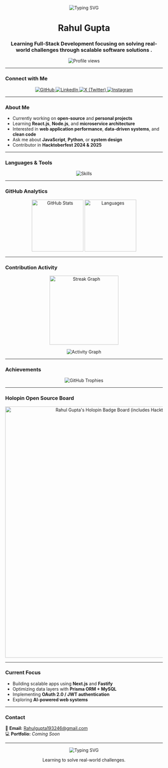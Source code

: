 <!-- Professional Animated Header -->
<p align="center">
  <img src="https://readme-typing-svg.demolab.com/?font=Fira+Code&weight=500&pause=1000&color=2F81F7&center=true&vCenter=true&width=600&lines=Hey,+I'm+Rahul+Gupta;Full-Stack+Developer+|+Open-Source+Contributor;Building+Ideas+That+Matter" alt="Typing SVG" />
</p>

<h1 align="center">Rahul Gupta</h1>
<h3 align="center">Learning Full-Stack Development focusing on solving real-world challenges through scalable software solutions .</h3>

<p align="center">
  <img src="https://komarev.com/ghpvc/?username=Rahulgupta7777&label=Profile+Views&color=2F81F7&style=flat" alt="Profile views" />
</p>

---

### Connect with Me
<p align="center">
  <a href="https://github.com/Rahulgupta7777" target="_blank">
    <img src="https://img.shields.io/badge/GitHub-181717?style=for-the-badge&logo=github&logoColor=white" alt="GitHub"/>
  </a>
  <a href="https://linkedin.com/in/rahul-gupta-992259326" target="_blank">
    <img src="https://img.shields.io/badge/LinkedIn-0A66C2?style=for-the-badge&logo=linkedin&logoColor=white" alt="LinkedIn"/>
  </a>
  <a href="https://twitter.com/RahulGupta68978" target="_blank">
    <img src="https://img.shields.io/badge/X-000000?style=for-the-badge&logo=x&logoColor=white" alt="X (Twitter)"/>
  </a>
  <a href="https://www.instagram.com/solo_monarch.1w/" target="_blank">
    <img src="https://img.shields.io/badge/Instagram-E4405F?style=for-the-badge&logo=instagram&logoColor=white" alt="Instagram"/>
  </a>
</p>

---

### About Me
- Currently working on **open-source** and **personal projects**
- Learning **React.js**, **Node.js**, and **microservice architecture**
- Interested in **web application performance**, **data-driven systems**, and **clean code**
- Ask me about **JavaScript**, **Python**, or **system design**
- Contributor in **Hacktoberfest 2024 & 2025**

---

### Languages & Tools
<p align="center">
  <img src="https://skillicons.dev/icons?i=html,css,js,react,nodejs,python,figma,git,github,mysql,vscode" alt="Skills"/>
</p>

---

### GitHub Analytics
<p align="center">
  <img src="https://github-readme-stats.vercel.app/api?username=Rahulgupta7777&show_icons=true&theme=transparent&hide_border=true&rank_icon=github" height="165" alt="GitHub Stats"/>
  <img src="https://github-readme-stats.vercel.app/api/top-langs?username=Rahulgupta7777&layout=compact&theme=transparent&hide_border=true" height="165" alt="Languages"/>
</p>

---

### Contribution Activity
<p align="center">
  <img src="https://streak-stats.demolab.com?user=Rahulgupta7777&theme=github-dark-blue&hide_border=true" height="220" alt="Streak Graph"/>
</p>

<p align="center">
  <img src="https://github-readme-activity-graph.vercel.app/graph?username=Rahulgupta7777&bg_color=0d1117&color=2F81F7&line=2F81F7&point=58A6FF&area=true&hide_border=true" alt="Activity Graph"/>
</p>

---

### Achievements
<p align="center">
  <img src="https://github-profile-trophy.vercel.app/?username=Rahulgupta7777&theme=github_dark&no-frame=true&row=1&margin-w=15" alt="GitHub Trophies"/>
</p>

---

### Holopin Open Source Board
<p align="center">
  <a href="https://holopin.io/@rahulgupta7777" target="_blank">
    <img src="https://holopin.me/rahulgupta7777" alt="Rahul Gupta's Holopin Badge Board (includes Hacktoberfest 2024 & 2025)" width="800"/>
  </a>
</p>

---

### Current Focus
- Building scalable apps using **Next.js** and **Fastify**
- Optimizing data layers with **Prisma ORM + MySQL**
- Implementing **OAuth 2.0 / JWT authentication**
- Exploring **AI-powered web systems**

---

### Contact
📧 **Email:** [Rahulgupta193246@gmail.com](mailto:Rahulgupta193246@gmail.com)  
💻 **Portfolio:** *Coming Soon*

---

<p align="center">
  <img src="https://readme-typing-svg.demolab.com/?font=Fira+Code&weight=500&pause=1000&color=2F81F7&center=true&vCenter=true&width=450&lines=Thanks+for+visiting!;Let's+build+something+amazing!" alt="Typing SVG"/>
</p>

<p align="center">
  Learning to solve real-world challenges.
</p>
